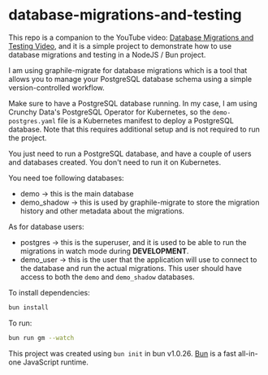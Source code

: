 # database-migrations-and-testing

This repo is a companion to the YouTube video: [Database Migrations and Testing Video](), and it is a simple project to demonstrate how to use database migrations and testing in a NodeJS / Bun project.

I am using graphile-migrate for database migrations which is a tool that allows you to manage your PostgreSQL database schema using a simple version-controlled workflow.

Make sure to have a PostgreSQL database running.
In my case, I am using Crunchy Data's PostgreSQL Operator for Kubernetes, so the `demo-postgres.yaml` file is a Kubernetes manifest to deploy a PostgreSQL database. Note that this requires additional setup and is not required to run the project.

You just need to run a PostgreSQL database, and have a couple of users and databases created. You don't need to run it on Kubernetes.

You need toe following databases:
* demo -> this is the main database
* demo_shadow -> this is used by graphile-migrate to store the migration history and other metadata about the migrations.

As for database users:
* postgres -> this is the superuser, and it is used to be able to run the migrations in watch mode during **DEVELOPMENT**.
* demo_user -> this is the user that the application will use to connect to the database and run the actual migrations. This user should have access to both the `demo` and `demo_shadow` databases.

To install dependencies:

```bash
bun install
```

To run:

```bash
bun run gm --watch
```

This project was created using `bun init` in bun v1.0.26. [Bun](https://bun.sh) is a fast all-in-one JavaScript runtime.
